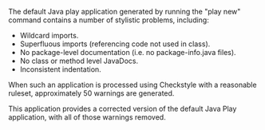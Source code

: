 The default Java play application generated by running the "play new" command contains a number of
stylistic problems, including:

  * Wildcard imports.
  * Superfluous imports (referencing code not used in class).
  * No package-level documentation (i.e. no package-info.java files).
  * No class or method level JavaDocs.
  * Inconsistent indentation.
  
When such an application is processed using Checkstyle with a reasonable ruleset, 
approximately 50 warnings are generated.

This application provides a corrected version of the default Java Play application, with all of
those warnings removed.  
   
